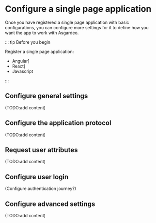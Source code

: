 # Configure a single page application

Once you have registered a single page application with basic configurations, you can configure
more settings for it to define how you want the app to work with Asgardeo.

::: tip Before you begin

Register a single page application:

- Angular]
- React]
- Javascript

:::

## Configure general settings

(TODO:add content)

## Configure the application protocol

(TODO:add content)

## Request user attributes

(TODO:add content)

## Configure user login

(Configure authentication journey?)

## Configure advanced settings

(TODO:add content)
